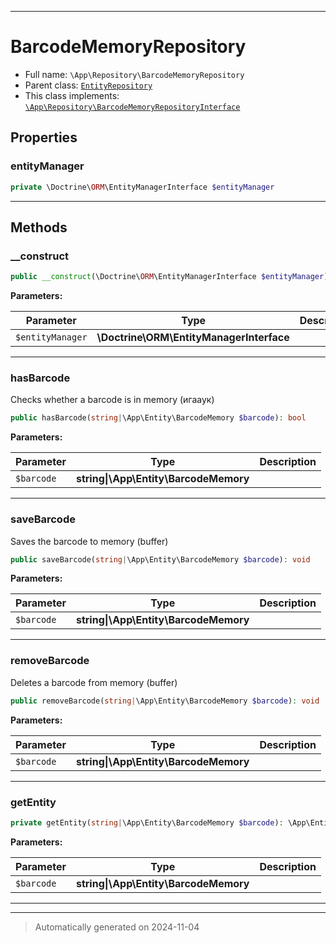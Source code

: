 ***

# BarcodeMemoryRepository





* Full name: `\App\Repository\BarcodeMemoryRepository`
* Parent class: [`EntityRepository`](../../Doctrine/ORM/EntityRepository.md)
* This class implements:
[`\App\Repository\BarcodeMemoryRepositoryInterface`](./BarcodeMemoryRepositoryInterface.md)



## Properties


### entityManager



```php
private \Doctrine\ORM\EntityManagerInterface $entityManager
```






***

## Methods


### __construct



```php
public __construct(\Doctrine\ORM\EntityManagerInterface $entityManager): mixed
```








**Parameters:**

| Parameter | Type | Description |
|-----------|------|-------------|
| `$entityManager` | **\Doctrine\ORM\EntityManagerInterface** |  |





***

### hasBarcode

Checks whether a barcode is in memory (игааук)

```php
public hasBarcode(string|\App\Entity\BarcodeMemory $barcode): bool
```








**Parameters:**

| Parameter | Type | Description |
|-----------|------|-------------|
| `$barcode` | **string&#124;\App\Entity\BarcodeMemory** |  |





***

### saveBarcode

Saves the barcode to memory (buffer)

```php
public saveBarcode(string|\App\Entity\BarcodeMemory $barcode): void
```








**Parameters:**

| Parameter | Type | Description |
|-----------|------|-------------|
| `$barcode` | **string&#124;\App\Entity\BarcodeMemory** |  |





***

### removeBarcode

Deletes a barcode from memory (buffer)

```php
public removeBarcode(string|\App\Entity\BarcodeMemory $barcode): void
```








**Parameters:**

| Parameter | Type | Description |
|-----------|------|-------------|
| `$barcode` | **string&#124;\App\Entity\BarcodeMemory** |  |





***

### getEntity



```php
private getEntity(string|\App\Entity\BarcodeMemory $barcode): \App\Entity\BarcodeMemory
```








**Parameters:**

| Parameter | Type | Description |
|-----------|------|-------------|
| `$barcode` | **string&#124;\App\Entity\BarcodeMemory** |  |





***


***
> Automatically generated on 2024-11-04
